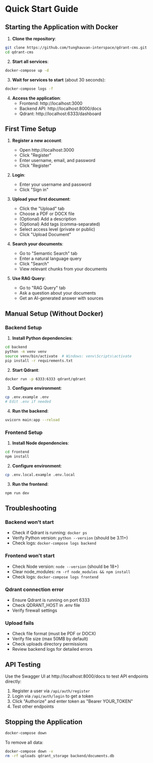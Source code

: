 # Quick Start Guide

## Starting the Application with Docker

1. **Clone the repository**:
```bash
git clone https://github.com/tunghauvan-interspace/qdrant-cms.git
cd qdrant-cms
```

2. **Start all services**:
```bash
docker-compose up -d
```

3. **Wait for services to start** (about 30 seconds):
```bash
docker-compose logs -f
```

4. **Access the application**:
   - Frontend: http://localhost:3000
   - Backend API: http://localhost:8000/docs
   - Qdrant: http://localhost:6333/dashboard

## First Time Setup

1. **Register a new account**:
   - Open http://localhost:3000
   - Click "Register"
   - Enter username, email, and password
   - Click "Register"

2. **Login**:
   - Enter your username and password
   - Click "Sign in"

3. **Upload your first document**:
   - Click the "Upload" tab
   - Choose a PDF or DOCX file
   - (Optional) Add a description
   - (Optional) Add tags (comma-separated)
   - Select access level (private or public)
   - Click "Upload Document"

4. **Search your documents**:
   - Go to "Semantic Search" tab
   - Enter a natural language query
   - Click "Search"
   - View relevant chunks from your documents

5. **Use RAG Query**:
   - Go to "RAG Query" tab
   - Ask a question about your documents
   - Get an AI-generated answer with sources

## Manual Setup (Without Docker)

### Backend Setup

1. **Install Python dependencies**:
```bash
cd backend
python -m venv venv
source venv/bin/activate  # Windows: venv\Scripts\activate
pip install -r requirements.txt
```

2. **Start Qdrant**:
```bash
docker run -p 6333:6333 qdrant/qdrant
```

3. **Configure environment**:
```bash
cp .env.example .env
# Edit .env if needed
```

4. **Run the backend**:
```bash
uvicorn main:app --reload
```

### Frontend Setup

1. **Install Node dependencies**:
```bash
cd frontend
npm install
```

2. **Configure environment**:
```bash
cp .env.local.example .env.local
```

3. **Run the frontend**:
```bash
npm run dev
```

## Troubleshooting

### Backend won't start
- Check if Qdrant is running: `docker ps`
- Verify Python version: `python --version` (should be 3.11+)
- Check logs: `docker-compose logs backend`

### Frontend won't start
- Check Node version: `node --version` (should be 18+)
- Clear node_modules: `rm -rf node_modules && npm install`
- Check logs: `docker-compose logs frontend`

### Qdrant connection error
- Ensure Qdrant is running on port 6333
- Check QDRANT_HOST in .env file
- Verify firewall settings

### Upload fails
- Check file format (must be PDF or DOCX)
- Verify file size (max 50MB by default)
- Check uploads directory permissions
- Review backend logs for detailed errors

## API Testing

Use the Swagger UI at http://localhost:8000/docs to test API endpoints directly:

1. Register a user via `/api/auth/register`
2. Login via `/api/auth/login` to get a token
3. Click "Authorize" and enter token as "Bearer YOUR_TOKEN"
4. Test other endpoints

## Stopping the Application

```bash
docker-compose down
```

To remove all data:
```bash
docker-compose down -v
rm -rf uploads qdrant_storage backend/documents.db
```
